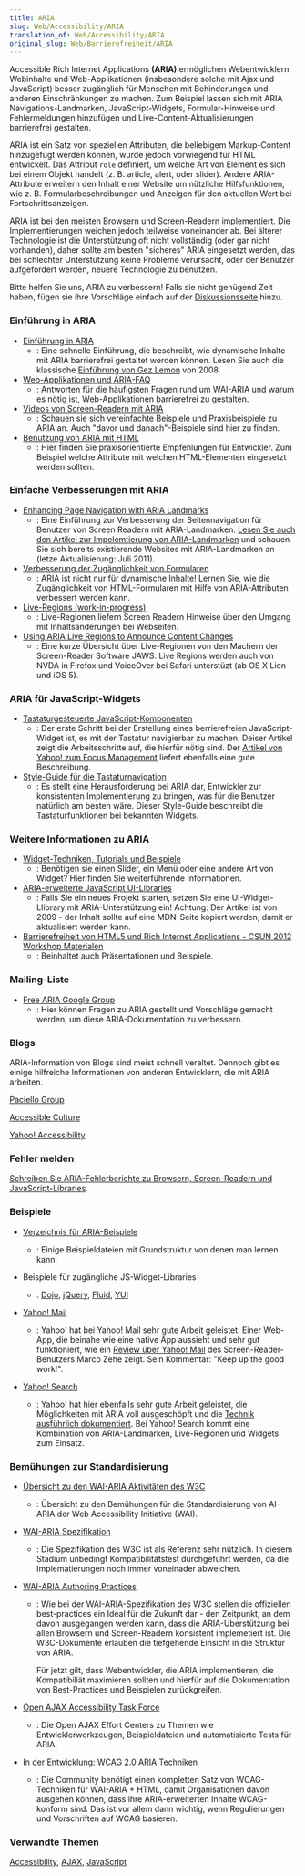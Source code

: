 ```yaml
---
title: ARIA
slug: Web/Accessibility/ARIA
translation_of: Web/Accessibility/ARIA
original_slug: Web/Barrierefreiheit/ARIA
---
```

Accessible Rich Internet Applications **(ARIA)** ermöglichen Webentwicklern Webinhalte und Web-Applikationen (insbesondere solche mit Ajax und JavaScript) besser zugänglich für Menschen mit Behinderungen und anderen Einschränkungen zu machen. Zum Beispiel lassen sich mit ARIA Navigations-Landmarken, JavaScript-Widgets, Formular-Hinweise und Fehlermeldungen hinzufügen und Live-Content-Aktualisierungen barrierefrei gestalten.

ARIA ist ein Satz von speziellen Attributen, die beliebigem Markup-Content hinzugefügt werden können, wurde jedoch vorwiegend für HTML entwickelt. Das Attribut `role` definiert, um welche Art von Element es sich bei einem Objekt handelt (z. B. article, alert, oder slider). Andere ARIA-Attribute erweitern den Inhalt einer Website um nützliche Hilfsfunktionen, wie z. B. Formularbeschreibungen und Anzeigen für den aktuellen Wert bei Fortschrittsanzeigen.

ARIA ist bei den meisten Browsern und Screen-Readern implementiert. Die Implementierungen weichen jedoch teilweise voneinander ab. Bei älterer Technologie ist die Unterstützung oft nicht vollständig (oder gar nicht vorhanden), daher sollte am besten "sicheres" ARIA eingesetzt werden, das bei schlechter Unterstützung keine Probleme verursacht, oder der Benutzer aufgefordert werden, neuere Technologie zu benutzen.

Bitte helfen Sie uns, ARIA zu verbessern! Falls sie nicht genügend Zeit haben, fügen sie ihre Vorschläge einfach auf der [Diskussionsseite](/Talk:en/ARIA "https://developer.mozilla.org/Talk:en/ARIA") hinzu.

### Einführung in ARIA

- [Einführung in ARIA](/de/docs/Barrierefreiheit/An_overview_of_accessible_web_applications_and_widgets "An overview of accessible web applications and widgets")
  - : Eine schnelle Einführung, die beschreibt, wie dynamische Inhalte mit ARIA barrierefrei gestaltet werden können. Lesen Sie auch die klassische [Einführung von Gez Lemon](http://dev.opera.com/articles/view/introduction-to-wai-aria/) von 2008.
- [Web-Applikationen und ARIA-FAQ](/de/docs/Accessibility/ARIA/Web_applications_and_ARIA_FAQ "https://developer.mozilla.org/en-US/docs/Accessibility/Web_applications_and_ARIA_FAQ")
  - : Antworten für die häufigsten Fragen rund um WAI-ARIA und warum es nötig ist, Web-Applikationen barrierefrei zu gestalten.
- [Videos von Screen-Readern mit ARIA](http://zomigi.com/blog/videos-of-screen-readers-using-aria-updated/)
  - : Schauen sie sich vereinfachte Beispiele und Praxisbeispiele zu ARIA an. Auch "davor und danach"-Beispiele sind hier zu finden.
- [Benutzung von ARIA mit HTML](http://dvcs.w3.org/hg/aria-unofficial/raw-file/tip/index.html)
  - : Hier finden Sie praxisorientierte Empfehlungen für Entwickler. Zum Beispiel welche Attribute mit welchen HTML-Elementen eingesetzt werden sollten.

### Einfache Verbesserungen mit ARIA

- [Enhancing Page Navigation with ARIA Landmarks](http://www.paciellogroup.com/blog/2010/10/using-wai-aria-landmark-roles/)
  - : Eine Einführung zur Verbesserung der Seitennavigation für Benutzer von Screen Readern mit ARIA-Landmarken. [Lesen Sie auch den Artikel zur Impelemtierung von ARIA-Landmarken](http://www.paciellogroup.com/blog/2011/07/html5-accessibility-chops-aria-landmark-support/) und schauen Sie sich bereits existierende Websites mit ARIA-Landmarken an (letze Aktualisierung: Juli 2011).
- [Verbesserung der Zugänglichkeit von Formularen](/de/docs/ARIA/forms)
  - : ARIA ist nicht nur für dynamische Inhalte! Lernen Sie, wie die Zugänglichkeit von HTML-Formularen mit Hilfe von ARIA-Attributen verbessert werden kann.
- [Live-Regions (work-in-progress)](/de/docs/Accessibility/ARIA/ARIA_Live_Regions "Live Regions")
  - : Live-Regionen liefern Screen Readern Hinweise über den Umgang mit Inhaltsänderungen bei Webseiten.
- [Using ARIA Live Regions to Announce Content Changes](http://www.freedomscientific.com/Training/Surfs-up/AriaLiveRegions.htm)
  - : Eine kurze Übersicht über Live-Regionen von den Machern der Screen-Reader Software JAWS. Live Regions werden auch von NVDA in Firefox und VoiceOver bei Safari unterstüzt (ab OS X Lion und iOS 5).

### ARIA für JavaScript-Widgets

- [Tastaturgesteuerte JavaScript-Komponenten](/de/docs/Web/Barrierefreiheit/Tastaturgesteuerte_JavaScript_Komponenten "en-US/docs/Accessibility/Keyboard-navigable_JavaScript_widgets")
  - : Der erste Schritt bei der Erstellung eines berrierefreien JavaScript-Widget ist, es mit der Tastatur navigierbar zu machen. Deiser Artikel zeigt die Arbeitsschritte auf, die hierfür nötig sind. Der [Artikel von Yahoo! zum Focus Management](http://www.yuiblog.com/blog/2009/02/23/managing-focus/) liefert ebenfalls eine gute Beschreibung.
- [Style-Guide für die Tastaturnavigation](http://access.aol.com/dhtml-style-guide-working-group/)
  - : Es stellt eine Herausforderung bei ARIA dar, Entwickler zur konsistenten Implementierung zu bringen, was für die Benutzer natürlich am besten wäre. Dieser Style-Guide beschreibt die Tastaturfunktionen bei bekannten Widgets.

### Weitere Informationen zu ARIA

- [Widget-Techniken, Tutorials und Beispiele](/de/docs/Accessibility/ARIA/widgets/overview "en-US/docs/aria/widgets/overview")
  - : Benötigen sie einen Slider, ein Menü oder eine andere Art von Widget? Hier finden Sie weiterführende Informationen.
- [ARIA-erweiterte JavaScript UI-Libraries](http://www.paciellogroup.com/blog/2009/07/wai-aria-implementation-in-javascript-ui-libraries/)
  - : Falls Sie ein neues Projekt starten, setzen Sie eine UI-Widget-Llibrary mit ARIA-Unterstützung ein! Achtung: Der Artikel ist von 2009 - der Inhalt sollte auf eine MDN-Seite kopiert werden, damit er aktualisiert werden kann.
- [Barrierefreiheit von HTML5 und Rich Internet Applications - CSUN 2012 Workshop Materialen](http://dl.dropbox.com/u/573324/CSUN2012/index.html)
  - : Beinhaltet auch Präsentationen und Beispiele.

### Mailing-Liste

- [Free ARIA Google Group](https://groups.google.com/forum/#!forum/free-aria)
  - : Hier können Fragen zu ARIA gestellt und Vorschläge gemacht werden, um diese ARIA-Dokumentation zu verbessern.

### Blogs

ARIA-Information von Blogs sind meist schnell veraltet. Dennoch gibt es einige hilfreiche Informationen von anderen Entwicklern, die mit ARIA arbeiten.

[Paciello Group](http://www.paciellogroup.com/blog/category/wai-aria/)

[Accessible Culture](http://www.accessibleculture.org/tag/wai-aria/)

[Yahoo! Accessibility](http://yaccessibilityblog.com/library/category/code/aria)

### Fehler melden

[Schreiben Sie ARIA-Fehlerberichte zu Browsern, Screen-Readern und JavaScript-Libraries](/en/Accessibility/ARIA/How_to_file_ARIA-related_bugs "https://developer.mozilla.org/en/ARIA/How_to_file_ARIA-related_bugs").

### Beispiele

- [Verzeichnis für ARIA-Beispiele](/de/docs/Accessibility/ARIA/ARIA_Test_Cases "en-US/docs/ARIA/examples")
  - : Einige Beispieldateien mit Grundstruktur von denen man lernen kann.
- Beispiele für zugängliche JS-Widget-Libraries
  - : [Dojo](http://dojotoolkit.org/widgets), [jQuery](http://hanshillen.github.com/jqtest/), [Fluid](http://wiki.fluidproject.org/display/fluid/Components), [YUI](http://yuilibrary.com/gallery/)

- [Yahoo! Mail](http://mail.yahoo.com)
  - : Yahoo! hat bei Yahoo! Mail sehr gute Arbeit geleistet. Einer Web-App, die beinahe wie eine native App aussieht und sehr gut funktioniert, wie ein [Review über Yahoo! Mail](http://www.marcozehe.de/2011/09/21/review-the-all-new-yahoo-mail-web-application/) des Screen-Reader-Benutzers Marco Zehe zeigt. Sein Kommentar: "Keep up the good work!".

- [Yahoo! Search](http://search.yahoo.com)
  - : Yahoo! hat hier ebenfalls sehr gute Arbeit geleistet, die Möglichkeiten mit ARIA voll ausgeschöpft und die [Technik ausführlich dokumentiert](http://ycorpblog.com/2011/03/23/searchdirect/). Bei Yahoo! Search kommt eine Kombination von ARIA-Landmarken, Live-Regionen und Widgets zum Einsatz.

### Bemühungen zur Standardisierung

- [Übersicht zu den WAI-ARIA Aktivitäten des W3C](http://www.w3.org/WAI/intro/aria.php)
  - : Übersicht zu den Bemühungen für die Standardisierung von AI-ARIA der Web Accessibility Initiative (WAI).
- [WAI-ARIA Spezifikation](http://www.w3.org/TR/wai-aria/)
  - : Die Spezifikation des W3C ist als Referenz sehr nützlich. In diesem Stadium unbedingt Kompatibilitätstest durchgeführt werden, da die Implematierungen noch immer voneinader abweichen.
- [WAI-ARIA Authoring Practices](http://www.w3.org/WAI/PF/aria-practices/)

  - : Wie bei der WAI-ARIA-Spezifikation des W3C stellen die offiziellen best-practices ein Ideal für die Zukunft dar - den Zeitpunkt, an dem davon ausgegangen werden kann, dass die ARIA-Überstützung bei allen Browsern und Screen-Readern konsistent implemetiert ist. Die W3C-Dokumente erlauben die tiefgehende Einsicht in die Struktur von ARIA.

    Für jetzt gilt, dass Webentwickler, die ARIA implementieren, die Kompatibiliät maximieren sollten und hierfür auf die Dokumentation von Best-Practices und Beispielen zurückgreifen.

- [Open AJAX Accessibility Task Force](http://www.openajax.org/member/wiki/Accessibility)
  - : Die Open AJAX Effort Centers zu Themen wie Entwicklerwerkzeugen, Beispieldateien und automatisierte Tests für ARIA.
- [In der Entwicklung: WCAG 2.0 ARIA Techniken](/de/docs/Accessibility/ARIA/ARIA_Techniques "ARIA Techniques")
  - : Die Community benötigt einen kompletten Satz von WCAG-Techniken für WAI-ARIA + HTML, damit Organisationen davon ausgehen können, dass ihre ARIA-erweiterten Inhalte WCAG-konform sind. Das ist vor allem dann wichtig, wenn Regulierungen und Vorschriften auf WCAG basieren.

### Verwandte Themen

[Accessibility](/de/docs/Accessibility "en-US/docs/Accessibility"), [AJAX](/de/docs/AJAX "en-US/docs/AJAX"), [JavaScript](/de/docs/JavaScript "en-US/docs/JavaScript")

